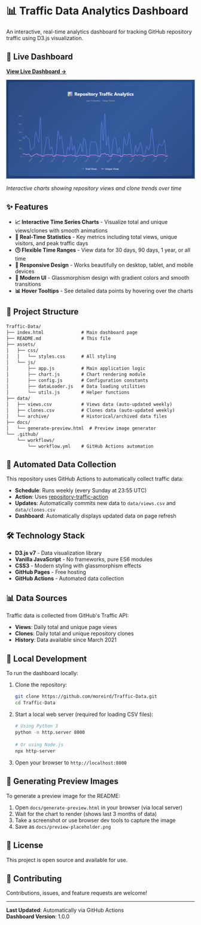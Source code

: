 # 📊 Traffic Data Analytics Dashboard

An interactive, real-time analytics dashboard for tracking GitHub repository traffic using D3.js visualization.

## 🚀 Live Dashboard

**[View Live Dashboard →](https://ubiquitous-telegram-9qkrqrg.pages.github.io/)**

![Traffic Analytics Preview](./assets/images/preview.png)

*Interactive charts showing repository views and clone trends over time*

## ✨ Features

- **📈 Interactive Time Series Charts** - Visualize total and unique views/clones with smooth animations
- **🎯 Real-Time Statistics** - Key metrics including total views, unique visitors, and peak traffic days
- **🕒 Flexible Time Ranges** - View data for 30 days, 90 days, 1 year, or all time
- **💫 Responsive Design** - Works beautifully on desktop, tablet, and mobile devices
- **🎨 Modern UI** - Glassmorphism design with gradient colors and smooth transitions
- **📊 Hover Tooltips** - See detailed data points by hovering over the charts

## 📁 Project Structure

```
Traffic-Data/
├── index.html              # Main dashboard page
├── README.md               # This file
├── assets/
│   ├── css/
│   │   └── styles.css      # All styling
│   └── js/
│       ├── app.js          # Main application logic
│       ├── chart.js        # Chart rendering module
│       ├── config.js       # Configuration constants
│       ├── dataLoader.js   # Data loading utilities
│       └── utils.js        # Helper functions
├── data/
│   ├── views.csv           # Views data (auto-updated weekly)
│   ├── clones.csv          # Clones data (auto-updated weekly)
│   └── archive/            # Historical/archived data files
├── docs/
│   └── generate-preview.html  # Preview image generator
└── .github/
    └── workflows/
        └── workflow.yml    # GitHub Actions automation
```

## 🔄 Automated Data Collection

This repository uses GitHub Actions to automatically collect traffic data:

- **Schedule**: Runs weekly (every Sunday at 23:55 UTC)
- **Action**: Uses [repository-traffic-action](https://github.com/innovyze/repository-traffic-action)
- **Updates**: Automatically commits new data to `data/views.csv` and `data/clones.csv`
- **Dashboard**: Automatically displays updated data on page refresh

## 🛠️ Technology Stack

- **D3.js v7** - Data visualization library
- **Vanilla JavaScript** - No frameworks, pure ES6 modules
- **CSS3** - Modern styling with glassmorphism effects
- **GitHub Pages** - Free hosting
- **GitHub Actions** - Automated data collection

## 📊 Data Sources

Traffic data is collected from GitHub's Traffic API:

- **Views**: Daily total and unique page views
- **Clones**: Daily total and unique repository clones
- **History**: Data available since March 2021

## 🚀 Local Development

To run the dashboard locally:

1. Clone the repository:
   ```bash
   git clone https://github.com/moreird/Traffic-Data.git
   cd Traffic-Data
   ```

2. Start a local web server (required for loading CSV files):
   ```bash
   # Using Python 3
   python -m http.server 8000
   
   # Or using Node.js
   npx http-server
   ```

3. Open your browser to `http://localhost:8000`

## 📸 Generating Preview Images

To generate a preview image for the README:

1. Open `docs/generate-preview.html` in your browser (via local server)
2. Wait for the chart to render (shows last 3 months of data)
3. Take a screenshot or use browser dev tools to capture the image
4. Save as `docs/preview-placeholder.png`

## 📝 License

This project is open source and available for use.

## 🤝 Contributing

Contributions, issues, and feature requests are welcome!

---

**Last Updated**: Automatically via GitHub Actions  
**Dashboard Version**: 1.0.0

